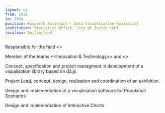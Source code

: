 ```yaml
---
layout: cv
from: 2012
to: 2016
position: Research Assistant | Data Visualisation Spezialist
institution: Statistics Office, City of Zurich (CH)
location: Switzerland
---
```


Responsible for the field <<Data Visualisation>>

Member of the teams <<Innovation & Technology>> and <<Analytics>>

Concept, specification and project managment in development of a visualisation library based on d3.js

Project Lead, concept, design, realisation and coordination of an exhibition.

Design and implementation of a visualisation software for Population Scenarios

Design and implementation of interactive Charts



